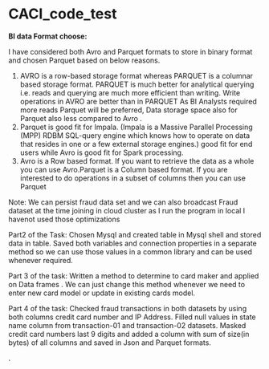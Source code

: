# CACI_code_test

**BI data Format choose:**

I have considered both Avro and Parquet formats to store in binary format and chosen Parquet based on below reasons.

1) AVRO is a row-based storage format whereas PARQUET is a columnar based storage format. PARQUET is much better for analytical querying i.e. reads and querying are much more efficient than writing. Write operations in AVRO are better than in PARQUET As BI Analysts required more reads Parquet will be preferred, Data storage space also for Parquet also less compared to Avro .
2) Parquet is good fit for Impala. (Impala is a Massive Parallel Processing (MPP) RDBM SQL-query engine which knows how to operate on data that resides in one or a few external storage engines.) good fit for end users while Avro is good fit for Spark processing.
3) Avro is a Row based format. If you want to retrieve the data as a whole you can use Avro.Parquet is a Column based format. If you are interested to do operations in a subset of columns then you can use Parquet

Note: We can persist fraud data set and we can also broadcast Fraud dataset at the time joining in cloud cluster as I run the program in local I havenot used those optimizations


Part2 of the Task:
Chosen Mysql and created table in Mysql shell and stored data in table.
Saved both variables and connection properties in a separate method so we can use those values in a common library and can be used whenever required.

Part 3 of the task:
Written a method to determine to card maker and applied on Data frames .
We can just change this method whenever we need to enter new card model or update in existing cards model.


Part 4 of the task:
Checked fraud transactions in both datasets by using  both columns credit card number and IP Address.
Filled null values in state name column from transaction-01 and transaction-02 datasets.
Masked credit card numbers last 9 digits and added a column with sum of size(in bytes) of all columns and saved in Json and Parquet formats.
  
.  
